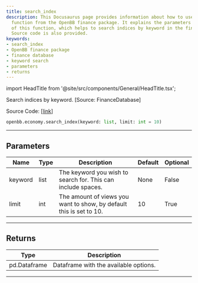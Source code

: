 ```yaml
---
title: search_index
description: This Docusaurus page provides information about how to use the 'search_index'
  function from the OpenBB finance package. It explains the parameters and returns
  of this function, which helps to search indices by keyword in the finance database.
  Source code is also provided.
keywords:
- search_index
- OpenBB finance package
- finance database
- keyword search
- parameters
- returns
---
```


import HeadTitle from '@site/src/components/General/HeadTitle.tsx';

<HeadTitle title="economy.search_index - Reference | OpenBB SDK Docs" />

Search indices by keyword. [Source: FinanceDatabase]

Source Code: [[link](https://github.com/OpenBB-finance/OpenBBTerminal/tree/main/openbb_terminal/economy/yfinance_model.py#L725)]

```python
openbb.economy.search_index(keyword: list, limit: int = 10)
```

---

## Parameters

| Name | Type | Description | Default | Optional |
| ---- | ---- | ----------- | ------- | -------- |
| keyword | list | The keyword you wish to search for. This can include spaces. | None | False |
| limit | int | The amount of views you want to show, by default this is set to 10. | 10 | True |


---

## Returns

| Type | Description |
| ---- | ----------- |
| pd.Dataframe | Dataframe with the available options. |
---
